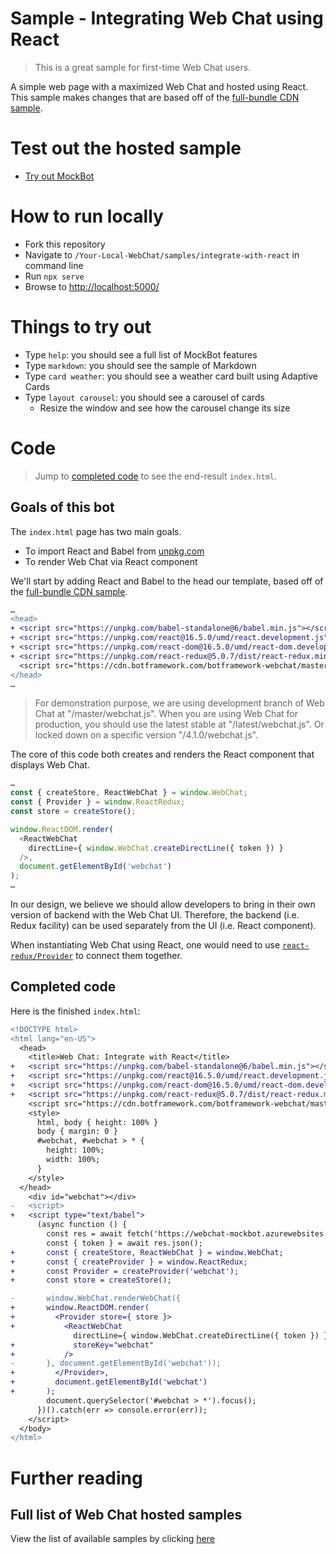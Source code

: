 # Sample -  Integrating Web Chat using React

> This is a great sample for first-time Web Chat users.

A simple web page with a maximized Web Chat and hosted using React. This sample makes changes that are based off of the [full-bundle CDN sample](./../full-bundle/README.md).

# Test out the hosted sample

- [Try out MockBot](https://microsoft.github.io/BotFramework-WebChat/integrate-with-react)

# How to run locally

- Fork this repository
- Navigate to `/Your-Local-WebChat/samples/integrate-with-react` in command line
- Run `npx serve`
- Browse to [http://localhost:5000/](http://localhost:5000/)

# Things to try out

- Type `help`: you should see a full list of MockBot features
- Type `markdown`: you should see the sample of Markdown
- Type `card weather`: you should see a weather card built using Adaptive Cards
- Type `layout carousel`: you should see a carousel of cards
   - Resize the window and see how the carousel change its size

# Code

> Jump to [completed code](#completed-code) to see the end-result `index.html`.

## Goals of this bot

The `index.html` page has two main goals.

- To import React and Babel from [unpkg.com](https://unpkg.com/)
- To render Web Chat via React component

We'll start by adding React and Babel to the head our template, based off of the [full-bundle CDN sample](./../full-bundle/README.md).

```diff
…
<head>
+ <script src="https://unpkg.com/babel-standalone@6/babel.min.js"></script>
+ <script src="https://unpkg.com/react@16.5.0/umd/react.development.js"></script>
+ <script src="https://unpkg.com/react-dom@16.5.0/umd/react-dom.development.js"></script>
+ <script src="https://unpkg.com/react-redux@5.0.7/dist/react-redux.min.js"></script>
  <script src="https://cdn.botframework.com/botframework-webchat/master/webchat.js"></script>
</head>
…
```

> For demonstration purpose, we are using development branch of Web Chat at "/master/webchat.js".
> When you are using Web Chat for production, you should use the latest stable at "/latest/webchat.js".
> Or locked down on a specific version "/4.1.0/webchat.js".

The core of this code both creates and renders the React component that displays Web Chat.

```js
…
const { createStore, ReactWebChat } = window.WebChat;
const { Provider } = window.ReactRedux;
const store = createStore();

window.ReactDOM.render(
  <ReactWebChat
    directLine={ window.WebChat.createDirectLine({ token }) }
  />,
  document.getElementById('webchat')
);
…
```

In our design, we believe we should allow developers to bring in their own version of backend with the Web Chat UI. Therefore, the backend (i.e. Redux facility) can be used separately from the UI (i.e. React component).

When instantiating Web Chat using React, one would need to use [`react-redux/Provider`](https://github.com/reduxjs/react-redux/blob/master/docs/api.md#provider-store) to connect them together.

## Completed code

Here is the finished `index.html`:

```diff
<!DOCTYPE html>
<html lang="en-US">
  <head>
    <title>Web Chat: Integrate with React</title>
+   <script src="https://unpkg.com/babel-standalone@6/babel.min.js"></script>
+   <script src="https://unpkg.com/react@16.5.0/umd/react.development.js"></script>
+   <script src="https://unpkg.com/react-dom@16.5.0/umd/react-dom.development.js"></script>
+   <script src="https://unpkg.com/react-redux@5.0.7/dist/react-redux.min.js"></script>
    <script src="https://cdn.botframework.com/botframework-webchat/master/webchat.js"></script>
    <style>
      html, body { height: 100% }
      body { margin: 0 }
      #webchat, #webchat > * {
        height: 100%;
        width: 100%;
      }
    </style>
  </head>
    <div id="webchat"></div>
-   <script>
+   <script type="text/babel">
      (async function () {
        const res = await fetch('https://webchat-mockbot.azurewebsites.net/directline/token', { method: 'POST' });
        const { token } = await res.json();
+       const { createStore, ReactWebChat } = window.WebChat;
+       const { createProvider } = window.ReactRedux;
+       const Provider = createProvider('webchat');
+       const store = createStore();

-       window.WebChat.renderWebChat({
+       window.ReactDOM.render(
+         <Provider store={ store }>
+           <ReactWebChat
              directLine={ window.WebChat.createDirectLine({ token }) }
+             storeKey="webchat"
+           />
-       }, document.getElementById('webchat'));
+         </Provider>,
+         document.getElementById('webchat')
+       );
        document.querySelector('#webchat > *').focus();
      })().catch(err => console.error(err));
    </script>
  </body>
</html>
```

# Further reading

## Full list of Web Chat hosted samples

View the list of available samples by clicking [here](https://github.com/Microsoft/BotFramework-WebChat/tree/master/samples)
